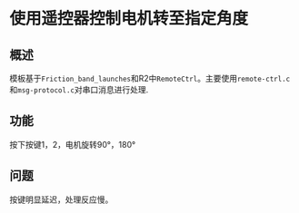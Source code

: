 # 使用遥控器控制电机转至指定角度

## 概述

模板基于`Friction_band_launches`和R2中`RemoteCtrl`。主要使用`remote-ctrl.c`和`msg-protocol.c`对串口消息进行处理.

## 功能

按下按键1，2，电机旋转90°，180°

## 问题

按键明显延迟，处理反应慢。